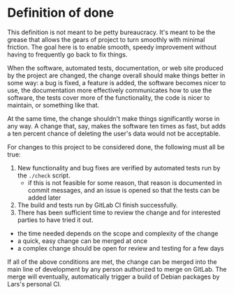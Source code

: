 # Definition of done

This definition is not meant to be petty bureaucracy. It's meant to be
the grease that allows the gears of project to turn smoothly with
minimal friction. The goal here is to enable smooth, speedy
improvement without having to frequently go back to fix things.

When the software, automated tests, documentation, or web site
produced by the project are changed, the change overall should make
things better in some way: a bug is fixed, a feature is added, the
software becomes nicer to use, the documentation more effectively
communicates how to use the software, the tests cover more of the
functionality, the code is nicer to maintain, or something like that.

At the same time, the change shouldn't make things significantly worse
in any way. A change that, say, makes the software ten times as fast,
but adds a ten percent chance of deleting the user's data would not be
acceptable.

For changes to this project to be considered done, the following must
all be true:

1. New functionality and bug fixes are verified by automated tests
   run by the `./check` script.
   - if this is not feasible for some reason, that reason is
     documented in commit messages, and an issue is opened so that the
     tests can be added later
2. The build and tests run by GitLab CI finish successfully.
3. There has been sufficient time to review the change and for
   interested parties to have tried it out.
  - the time needed depends on the scope and complexity of the change
  - a quick, easy change can be merged at once
  - a complex change should be open for review and testing for a few
    days

If all of the above conditions are met, the change can be merged into
the main line of development by any person authorized to merge on
GitLab. The merge will eventually, automatically trigger a build of
Debian packages by Lars's personal CI.
